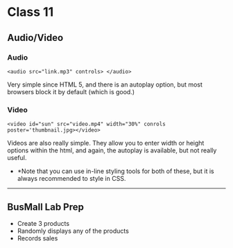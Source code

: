 # Class 11
## Audio/Video
### Audio

    <audio src="link.mp3" controls> </audio>
Very simple since HTML 5, and there is an autoplay option, but most browsers block it by default (which is good.)
<br>
### Video

    <video id="sun" src="video.mp4" width="30%" conrols poster='thumbnail.jpg></video>
Videos are also really simple. They allow you to enter width or height options within the html, and again, the autoplay is available, but not really useful.

* *Note that you can use in-line styling tools for both of these, but it is always recommended to style in CSS.
___

## BusMall Lab Prep
* Create 3 products
* Randomly displays any of the products
* Records sales